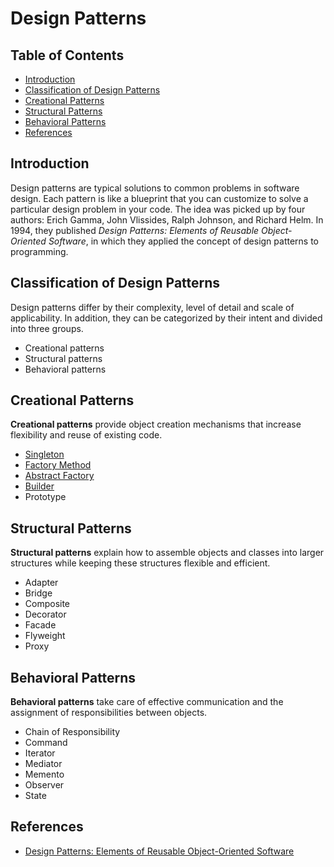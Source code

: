 # Design Patterns

## Table of Contents

- [Introduction](#introduction)
- [Classification of Design Patterns](#classification-of-design-patterns)
- [Creational Patterns](#creational-patterns)
- [Structural Patterns](#structural-patterns)
- [Behavioral Patterns](#behavioral-patterns)
- [References](#references)

## Introduction

Design patterns are typical solutions to common problems
in software design. Each pattern is like a blueprint
that you can customize to solve a particular
design problem in your code. The idea was picked up by four authors: Erich Gamma, John Vlissides, Ralph Johnson, and Richard Helm. In 1994, they published _Design Patterns: Elements of Reusable Object-Oriented Software_, in which they applied the concept of design patterns to programming.

## Classification of Design Patterns

Design patterns differ by their complexity, level of
detail and scale of applicability. In addition,
they can be categorized by their intent
and divided into three groups.

- Creational patterns
- Structural patterns
- Behavioral patterns

## Creational Patterns

**Creational patterns** provide object creation mechanisms that increase flexibility and reuse of existing code.

- [Singleton](creational-design-patterns/singleton/README.md)
- [Factory Method](creational-design-patterns/factory-method/README.md)
- [Abstract Factory](creational-design-patterns/abstract-factory/README.md)
- [Builder](creational-design-patterns/builder/README.md)
- Prototype

## Structural Patterns

**Structural patterns** explain how to assemble objects and classes into larger structures while keeping these structures flexible and efficient.

- Adapter
- Bridge
- Composite
- Decorator
- Facade
- Flyweight
- Proxy

## Behavioral Patterns

**Behavioral patterns** take care of effective communication and the assignment of responsibilities between objects.

- Chain of Responsibility
- Command
- Iterator
- Mediator
- Memento
- Observer
- State

## References

- [Design Patterns: Elements of Reusable Object-Oriented Software](https://www.amazon.com/Design-Patterns-Elements-Reusable-Object-Oriented/dp/0201633612)
